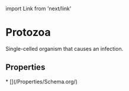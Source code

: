 import Link from 'next/link'

# Protozoa

Single-celled organism that causes an infection.

## Properties

<Grid>
* [](/Properties/Schema.org/)

</Grid>


